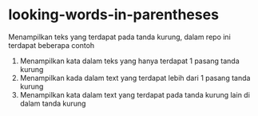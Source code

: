 # looking-words-in-parentheses
Menampilkan teks yang terdapat pada tanda kurung, dalam repo ini terdapat beberapa contoh
1. Menampilkan kata dalam teks yang hanya terdapat 1 pasang tanda kurung
2. Menampilkan kada dalam text yang terdapat lebih dari 1 pasang tanda kurung
3. Menampilkan kata dalam text yang terdapat pada tanda kurung lain di dalam tanda kurung


